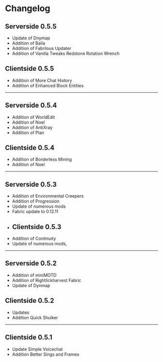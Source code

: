 # Changelog
## Serverside 0.5.5
* Update of Dnymap
* Addition of Baila
* Addition of Fabrilous Updater
* Addition of Vanilla Tweaks Redstone Rotation Wrench
## Clientside 0.5.5
* Addition of More Chat History
* Addition of Enhanced Block Entities
---
## Serverside 0.5.4
* Addition of WorldEdit
* Addition of Noel
* Addition of AntiXray
* Addition of Plan
## Clientside 0.5.4
* Addition of Borderless Mining
* Addition of Noel
---
## Serverside 0.5.3
* Addition of Environmental Creepers
* Addition of Progression
* Update of numerous mods
* Fabric update to 0.12.11
* ## Clientside 0.5.3
* Addition of Continuity
* Update of numerous mods,
---
## Serverside 0.5.2
* Addition of miniMOTD
* Addition of Rightlickharvest Fabric
* Update of Dynmap
## Clientside 0.5.2
* Updates
* Addition Quick Shulker
---
## Clientside 0.5.1
* Update Simple Voicechat
* Addition Better Sings and Frames
